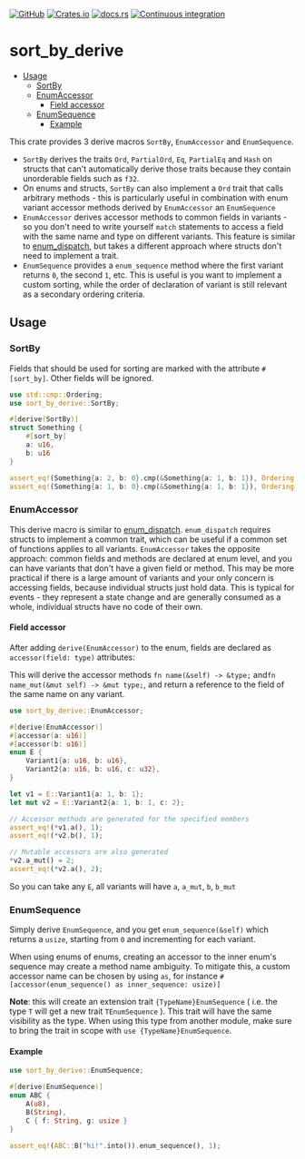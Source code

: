 [![GitHub](https://img.shields.io/badge/github-valsteen/sort_by_derive-8da0cb?labelColor=555555&logo=github)](https://github.com/valsteen/sort_by_derive)
[![Crates.io](https://img.shields.io/crates/v/sort_by_derive)](https://crates.io/crates/sort_by_derive)
[![docs.rs](https://img.shields.io/docsrs/sort_by_derive)](https://docs.rs/sort_by_derive)
[![Continuous integration](https://github.com/tlaferriere/sort_by_derive/actions/workflows/rust.yml/badge.svg)](https://github.com/valsteen/sort_by_derive/actions/workflows/rust.yml)
# sort_by_derive

<!-- TOC -->
* [Usage](#usage)
  * [SortBy](#sortby)
  * [EnumAccessor](#enumaccessor)
    * [Field accessor](#field-accessor)
  * [EnumSequence](#enumsequence)
    * [Example](#example)
<!-- TOC -->

This crate provides 3 derive macros `SortBy`, `EnumAccessor` and `EnumSequence`.

- `SortBy` derives the traits `Ord`, `PartialOrd`, `Eq`, `PartialEq` and `Hash` on structs that can't automatically derive those traits because they contain unorderable fields such as `f32`.
- On enums and structs, `SortBy` can also implement a `Ord` trait that calls arbitrary methods - this is particularly useful in combination with enum variant accessor methods derived by `EnumAccessor` an `EnumSequence`
- `EnumAccessor` derives accessor methods to common fields in variants - so you don't need to write yourself `match` statements to access a field with the same name and type on different variants. This feature is similar to [enum_dispatch](https://crates.io/crates/enum_dispatch), but takes a different approach where structs don't need to implement a trait.
- `EnumSequence` provides a `enum_sequence` method where the first variant returns `0`, the second `1`, etc. This is useful is you want to implement a custom sorting, while the order of declaration of variant is still relevant as a secondary ordering criteria.


## Usage

### SortBy

Fields that should be used for sorting are marked with the attribute `#[sort_by]`.
Other fields will be ignored.

```rust
use std::cmp::Ordering;
use sort_by_derive::SortBy;

#[derive(SortBy)]
struct Something {
    #[sort_by]
    a: u16,
    b: u16
}

assert_eq!(Something{a: 2, b: 0}.cmp(&Something{a: 1, b: 1}), Ordering::Greater); // a is compared
assert_eq!(Something{a: 1, b: 0}.cmp(&Something{a: 1, b: 1}), Ordering::Equal); // b is ignored
```

### EnumAccessor

This derive macro is similar to [enum_dispatch](https://crates.io/crates/enum_dispatch).
`enum_dispatch` requires structs to implement a common trait, which can be useful if a common set of functions applies to all variants.
`EnumAccessor` takes the opposite approach: common fields and methods are declared at enum level, and you can have variants that don't have a given field or method.
This may be more practical if there is a large amount of variants and your only concern is accessing fields, because individual structs just hold data.
This is typical for events - they represent a state change and are generally consumed as a whole, individual structs have no code of their own.

#### Field accessor

After adding `derive(EnumAccessor)` to the enum, fields are declared as `accessor(field: type)` attributes:

This will derive the accessor methods `fn name(&self) -> &type;` and`fn name_mut(&mut self) -> &mut type;`, and return a reference to the field of the same name on any variant.

```rust
use sort_by_derive::EnumAccessor;

#[derive(EnumAccessor)]
#[accessor(a: u16)]
#[accessor(b: u16)]
enum E {
    Variant1{a: u16, b: u16},
    Variant2{a: u16, b: u16, c: u32},
}

let v1 = E::Variant1{a: 1, b: 1};
let mut v2 = E::Variant2{a: 1, b: 1, c: 2};

// Accessor methods are generated for the specified members
assert_eq!(*v1.a(), 1);
assert_eq!(*v2.b(), 1);

// Mutable accessors are also generated
*v2.a_mut() = 2;
assert_eq!(*v2.a(), 2);
```

So you can take any `E`, all variants will have `a`, `a_mut`, `b`, `b_mut`

### EnumSequence

Simply derive `EnumSequence`, and you get `enum_sequence(&self)` which returns a `usize`, starting from `0` and incrementing for each variant.

When using enums of enums, creating an accessor to the inner enum's sequence may create a method name ambiguity. To mitigate this, a custom accessor name can be chosen by using `as`, for instance `#[accessor(enum_sequence() as inner_sequence: usize)]`

**Note**: this will create an extension trait `{TypeName}EnumSequence` ( i.e. the type `T` will get a new trait `TEnumSequence` ). This trait will have the same visibility as the type. When using this type from another module, make sure to bring the trait in scope with `use {TypeName}EnumSequence`.

#### Example

```rust
use sort_by_derive::EnumSequence;

#[derive(EnumSequence)]
enum ABC {
    A(u8),
    B(String),
    C { f: String, g: usize }
}

assert_eq!(ABC::B("hi!".into()).enum_sequence(), 1);
```

